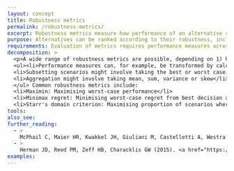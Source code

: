 ```yaml
---
layout: concept
title: Robustness metrics
permalink: /robustness-metrics/
excerpt: Robustness metrics measure how performance of an alternative changes in different scenarios
purpose: Alternatives can be ranked according to their robustness, including as part of <a href="/efficiency-robustness-tradeoffs">Efficiency-Robustness trade-offs</a>
requirements: Evaluation of metrics requires performance measures across multiple scenarios, e.g. produced from multiple model runs with different settings.
decomposition: >
  <p>A wide range of robustness metrics are possible, depending on 1) how performance measures transformed, 2) scenarios are subsetted, 3) subsetted performance measures are aggregated [McPhail-2018]. See Resources for further details</p>
  <ul><li>Performance measures can, for example, be transformed by calculating regret from the best alternative, or by evaluating whether performance satisfies constraints</li>
  <li>Subsetting scenarios might involve taking the best or worst case, or another percentile</li>
  <li>Aggregation might involve taking mean, sum, variance or skew</li>
  </ul> Common robustness metrics include:
  <li>Maximin: Maximising worst-case performance</li>
  <li>Minimax regret: Minimising worst-case regret from best decision alternative</li>
  <li>Starr's domain criterion: Maximising proportion of scenarios where a performance threshold is satisfied</li>
tools:
also_see:
further_reading:
  - >
    McPhail C, Maier HR, Kwakkel JH, Giuliani M, Castelletti A, Westra S (2018) <a href="https://dx.doi.org/10.1002/2017EF000649">Robustness metrics: How are they calculated, when should they be used and why do they give different results?</a>. Earth's Future. doi:10.1002/2017EF000649
  - >
    Herman JD, Reed PM, Zeff HB, Characklis GW (2015). <a href="https://dx.doi.org/10.1061/(ASCE)WR.1943-5452.0000509">How Should Robustness Be Defined for Water Systems Planning under Change?</a>. Journal of Water Resources Planning and Management. 141 (10): 04015012. doi:10.1061/(ASCE)WR.1943-5452.0000509
examples:
---
```

